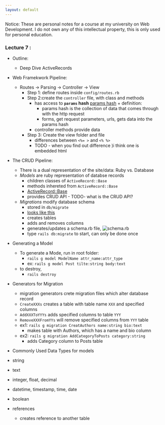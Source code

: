```yaml
---
layout: default
---
```

<script type="text/javascript" async
  src="https://cdn.mathjax.org/mathjax/latest/MathJax.js?config=TeX-MML-AM_CHTML">
</script>

Notice: These are personal notes for a course at my university on Web Development. I do not own any of this intellectual property, this is only used for personal education. 

### **Lecture 7 :**
* Outline:
    * Deep Dive ActiveRecords


* Web Framekwork Pipeline:
    - Routes -> Parsing -> Controller -> View
        - Step 1: define routes inside `config/routes.rb`
        - Step 2:create the `controller` file, with class and methods 
            + has access to **`params` hash** [params hash](https://gorails.com/episodes/the-params-hash) + definition:
                * params hash is the collection of data that comes through with the http request
                * forms, get request parameters, urls, gets data into the params hash
            + controller methods provide data
        - Step 3: Create the view folder and file
            + differences between `<%= >` and `<% %>`
            + TODO - when you find out difference )i think one is embedded html


* The CRUD Pipeline:
    - There is a dual representation of the site/data: Ruby vs. Database
    - *Models* are ruby representation of databse records 
        + children classes of `ActiveRecord::Base`
        + methods inhereted from `ActiveRecord::Base`
        + [ActiveRecord::Base](https://api.rubyonrails.org/classes/ActiveRecord/Base.html)
        + provides CRUD API - TODO- what is the CRUD API?
    - *Migrations* modify database schema
        + stored in `db/migrate`
        + [looks like this](delpinolisette.github.io/img/migration_file_peek.PNG)
        + creates tables
        + adds and removes columns
        + generates/updates a schema.rb file, ![schema.rb](delpinolisette.github.io/img/schema_peek.PNG)
        + type `rails db:migrate` to start, can only be done once


* Generating a Model 
    + To generate a Mode, run in root folder:
        * `rails g model ModelName attr_name:attr_type`
        * ex: `rails g model Post tilte:string body:text`
    + to destroy, 
        * `rails destroy`


* Generators for Migration 
    - migration generators crete migration files which alter database record
    - `CreateXXXs` creates a table with table name `XXX` and specified columns
    - `AddXXXToYYYs` adds specified columns to table `YYY`
    - `RemoveXXXFromYYs` will remove specified columns from `YYY` table
    - ex1: `rails g migration CreatAuthors name:string bio:text`
        + makes table with Authors, which has a name and bio column
    - ex2: `rails g migration AddCategoryToPosts category:string` 
        + adds Category column to Posts table


* Commonly Used Data Types for models
*   string 
*   text
*   integer, float, decimal
*   datetime, timestamp, time, date
*   boolean
*   references
    + creates reference to another table  
